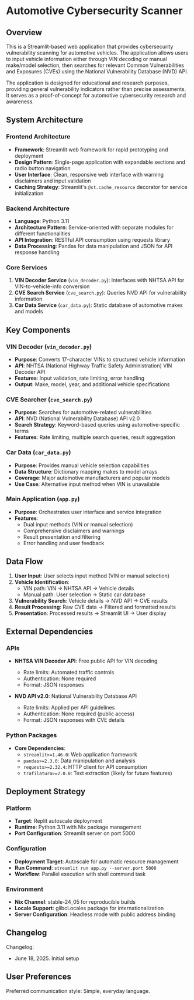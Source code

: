 # Automotive Cybersecurity Scanner

## Overview

This is a Streamlit-based web application that provides cybersecurity vulnerability scanning for automotive vehicles. The application allows users to input vehicle information either through VIN decoding or manual make/model selection, then searches for relevant Common Vulnerabilities and Exposures (CVEs) using the National Vulnerability Database (NVD) API.

The application is designed for educational and research purposes, providing general vulnerability indicators rather than precise assessments. It serves as a proof-of-concept for automotive cybersecurity research and awareness.

## System Architecture

### Frontend Architecture
- **Framework**: Streamlit web framework for rapid prototyping and deployment
- **Design Pattern**: Single-page application with expandable sections and radio button navigation
- **User Interface**: Clean, responsive web interface with warning disclaimers and input validation
- **Caching Strategy**: Streamlit's `@st.cache_resource` decorator for service initialization

### Backend Architecture
- **Language**: Python 3.11
- **Architecture Pattern**: Service-oriented with separate modules for different functionalities
- **API Integration**: RESTful API consumption using requests library
- **Data Processing**: Pandas for data manipulation and JSON for API response handling

### Core Services
1. **VIN Decoder Service** (`vin_decoder.py`): Interfaces with NHTSA API for VIN-to-vehicle-info conversion
2. **CVE Search Service** (`cve_search.py`): Queries NVD API for vulnerability information
3. **Car Data Service** (`car_data.py`): Static database of automotive makes and models

## Key Components

### VIN Decoder (`vin_decoder.py`)
- **Purpose**: Converts 17-character VINs to structured vehicle information
- **API**: NHTSA (National Highway Traffic Safety Administration) VIN Decoder API
- **Features**: Input validation, rate limiting, error handling
- **Output**: Make, model, year, and additional vehicle specifications

### CVE Searcher (`cve_search.py`)
- **Purpose**: Searches for automotive-related vulnerabilities
- **API**: NVD (National Vulnerability Database) API v2.0
- **Search Strategy**: Keyword-based queries using automotive-specific terms
- **Features**: Rate limiting, multiple search queries, result aggregation

### Car Data (`car_data.py`)
- **Purpose**: Provides manual vehicle selection capabilities
- **Data Structure**: Dictionary mapping makes to model arrays
- **Coverage**: Major automotive manufacturers and popular models
- **Use Case**: Alternative input method when VIN is unavailable

### Main Application (`app.py`)
- **Purpose**: Orchestrates user interface and service integration
- **Features**: 
  - Dual input methods (VIN or manual selection)
  - Comprehensive disclaimers and warnings
  - Result presentation and filtering
  - Error handling and user feedback

## Data Flow

1. **User Input**: User selects input method (VIN or manual selection)
2. **Vehicle Identification**: 
   - VIN path: VIN → NHTSA API → Vehicle details
   - Manual path: User selection → Static car database
3. **Vulnerability Search**: Vehicle details → NVD API → CVE results
4. **Result Processing**: Raw CVE data → Filtered and formatted results
5. **Presentation**: Processed results → Streamlit UI → User display

## External Dependencies

### APIs
- **NHTSA VIN Decoder API**: Free public API for VIN decoding
  - Rate limits: Automated traffic controls
  - Authentication: None required
  - Format: JSON responses

- **NVD API v2.0**: National Vulnerability Database API
  - Rate limits: Applied per API guidelines
  - Authentication: None required (public access)
  - Format: JSON responses with CVE details

### Python Packages
- **Core Dependencies**:
  - `streamlit>=1.46.0`: Web application framework
  - `pandas>=2.3.0`: Data manipulation and analysis
  - `requests>=2.32.4`: HTTP client for API consumption
  - `trafilatura>=2.0.0`: Text extraction (likely for future features)

## Deployment Strategy

### Platform
- **Target**: Replit autoscale deployment
- **Runtime**: Python 3.11 with Nix package management
- **Port Configuration**: Streamlit server on port 5000

### Configuration
- **Deployment Target**: Autoscale for automatic resource management
- **Run Command**: `streamlit run app.py --server.port 5000`
- **Workflow**: Parallel execution with shell command task

### Environment
- **Nix Channel**: stable-24_05 for reproducible builds
- **Locale Support**: glibcLocales package for internationalization
- **Server Configuration**: Headless mode with public address binding

## Changelog

Changelog:
- June 18, 2025. Initial setup

## User Preferences

Preferred communication style: Simple, everyday language.